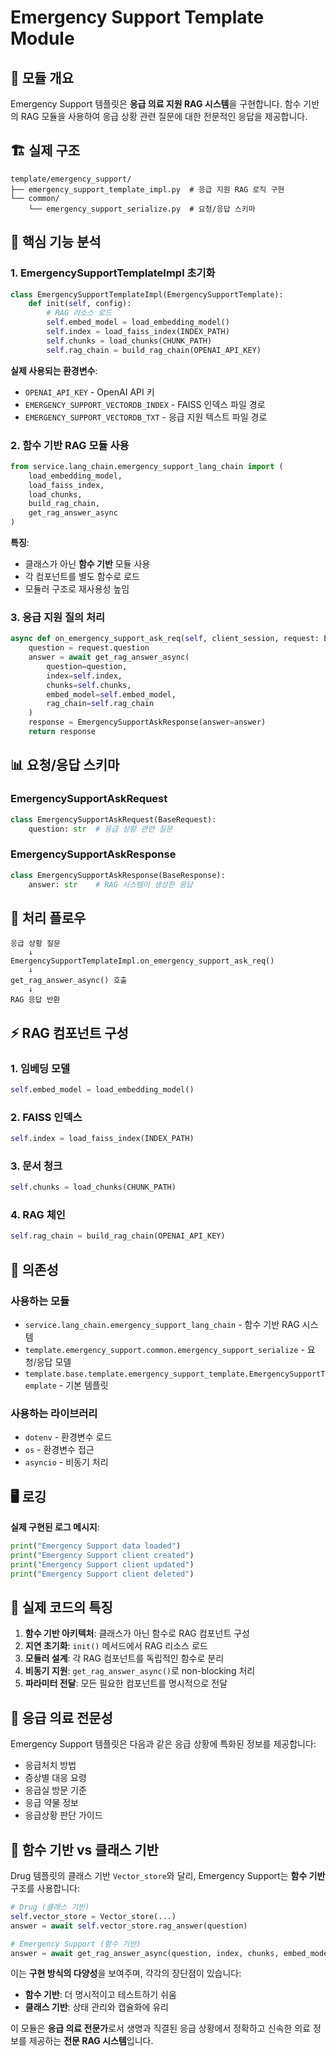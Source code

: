 # Emergency Support Template Module

## 📌 모듈 개요
Emergency Support 템플릿은 **응급 의료 지원 RAG 시스템**을 구현합니다. 함수 기반의 RAG 모듈을 사용하여 응급 상황 관련 질문에 대한 전문적인 응답을 제공합니다.

## 🏗️ 실제 구조

```
template/emergency_support/
├── emergency_support_template_impl.py  # 응급 지원 RAG 로직 구현
└── common/
    └── emergency_support_serialize.py  # 요청/응답 스키마
```

## 🤖 핵심 기능 분석

### 1. EmergencySupportTemplateImpl 초기화
```python
class EmergencySupportTemplateImpl(EmergencySupportTemplate):
    def init(self, config):
        # RAG 리소스 로드
        self.embed_model = load_embedding_model()
        self.index = load_faiss_index(INDEX_PATH)
        self.chunks = load_chunks(CHUNK_PATH)
        self.rag_chain = build_rag_chain(OPENAI_API_KEY)
```

**실제 사용되는 환경변수**:
- `OPENAI_API_KEY` - OpenAI API 키
- `EMERGENCY_SUPPORT_VECTORDB_INDEX` - FAISS 인덱스 파일 경로
- `EMERGENCY_SUPPORT_VECTORDB_TXT` - 응급 지원 텍스트 파일 경로

### 2. 함수 기반 RAG 모듈 사용
```python
from service.lang_chain.emergency_support_lang_chain import (
    load_embedding_model,
    load_faiss_index,
    load_chunks,
    build_rag_chain,
    get_rag_answer_async
)
```

**특징**:
- 클래스가 아닌 **함수 기반** 모듈 사용
- 각 컴포넌트를 별도 함수로 로드
- 모듈러 구조로 재사용성 높임

### 3. 응급 지원 질의 처리
```python
async def on_emergency_support_ask_req(self, client_session, request: EmergencySupportAskRequest) -> EmergencySupportAskResponse:
    question = request.question
    answer = await get_rag_answer_async(
        question=question,
        index=self.index,
        chunks=self.chunks,
        embed_model=self.embed_model,
        rag_chain=self.rag_chain
    )
    response = EmergencySupportAskResponse(answer=answer)
    return response
```

## 📊 요청/응답 스키마

### EmergencySupportAskRequest
```python
class EmergencySupportAskRequest(BaseRequest):
    question: str  # 응급 상황 관련 질문
```

### EmergencySupportAskResponse
```python
class EmergencySupportAskResponse(BaseResponse):
    answer: str    # RAG 시스템이 생성한 응답
```

## 🔄 처리 플로우

```
응급 상황 질문
    ↓
EmergencySupportTemplateImpl.on_emergency_support_ask_req()
    ↓
get_rag_answer_async() 호출
    ↓ 
RAG 응답 반환
```

## ⚡ RAG 컴포넌트 구성

### 1. 임베딩 모델
```python
self.embed_model = load_embedding_model()
```

### 2. FAISS 인덱스
```python
self.index = load_faiss_index(INDEX_PATH)
```

### 3. 문서 청크
```python
self.chunks = load_chunks(CHUNK_PATH)
```

### 4. RAG 체인
```python
self.rag_chain = build_rag_chain(OPENAI_API_KEY)
```

## 🔗 의존성

### 사용하는 모듈
- `service.lang_chain.emergency_support_lang_chain` - 함수 기반 RAG 시스템
- `template.emergency_support.common.emergency_support_serialize` - 요청/응답 모델
- `template.base.template.emergency_support_template.EmergencySupportTemplate` - 기본 템플릿

### 사용하는 라이브러리
- `dotenv` - 환경변수 로드
- `os` - 환경변수 접근
- `asyncio` - 비동기 처리

## 🖥️ 로깅

**실제 구현된 로그 메시지**:
```python
print("Emergency Support data loaded")
print("Emergency Support client created")
print("Emergency Support client updated")
print("Emergency Support client deleted")
```

## 💭 실제 코드의 특징

1. **함수 기반 아키텍처**: 클래스가 아닌 함수로 RAG 컴포넌트 구성
2. **지연 초기화**: `init()` 메서드에서 RAG 리소스 로드
3. **모듈러 설계**: 각 RAG 컴포넌트를 독립적인 함수로 분리
4. **비동기 지원**: `get_rag_answer_async()`로 non-blocking 처리
5. **파라미터 전달**: 모든 필요한 컴포넌트를 명시적으로 전달

## 🚨 응급 의료 전문성

Emergency Support 템플릿은 다음과 같은 응급 상황에 특화된 정보를 제공합니다:

- 응급처치 방법
- 증상별 대응 요령
- 응급실 방문 기준
- 응급 약물 정보
- 응급상황 판단 가이드

## 🔧 함수 기반 vs 클래스 기반

Drug 템플릿의 클래스 기반 `Vector_store`와 달리, Emergency Support는 **함수 기반** 구조를 사용합니다:

```python
# Drug (클래스 기반)
self.vector_store = Vector_store(...)
answer = await self.vector_store.rag_answer(question)

# Emergency Support (함수 기반)  
answer = await get_rag_answer_async(question, index, chunks, embed_model, rag_chain)
```

이는 **구현 방식의 다양성**을 보여주며, 각각의 장단점이 있습니다:
- **함수 기반**: 더 명시적이고 테스트하기 쉬움
- **클래스 기반**: 상태 관리와 캡슐화에 유리

이 모듈은 **응급 의료 전문가**로서 생명과 직결된 응급 상황에서 정확하고 신속한 의료 정보를 제공하는 **전문 RAG 시스템**입니다.